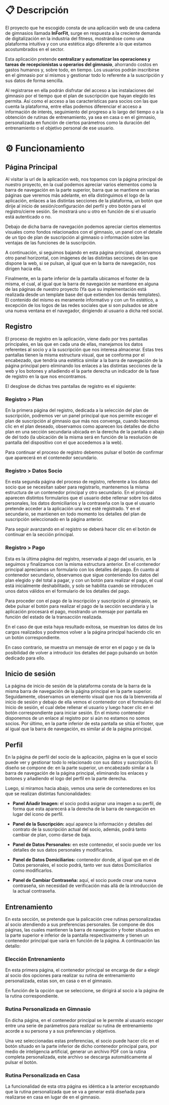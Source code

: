 # 📋 Descripción

El proyecto que he escogido consta de una aplicación web de una cadena de gimnasios llamada **InForFit**, surge en respuesta a la creciente demanda de digitalización en la industria del fitness, mostrándose como una plataforma intuitiva y con una estética algo diferente a lo que estamos acostumbrados en el sector.

Esta aplicación pretende **centralizar y automatizar las operaciones y tareas de recepcionistas u operarios del gimnasio**, ahorrando costos en gastos humanos y, sobre todo, en tiempo. Los usuarios podrán inscribirse en el gimnasio por sí mismos y gestionar todo lo referente a la suscripción y sus datos de forma sencilla.

Al registrarse en ella podrán disfrutar del acceso a las instalaciones del gimnasio por el tiempo que el plan de suscripción que hayan elegido les permita. Así como el acceso a las características para socios con las que cuenta la plataforma, entre ellas podemos diferenciar el acceso a información de interés, seguimiento del progreso a lo largo del tiempo o a la obtención de rutinas de entrenamiento, ya sea en casa o en el gimnasio, personalizada en función de ciertos parámetros como la duración del entrenamiento o el objetivo personal de ese usuario.

# ⚙️ Funcionamiento

## Página Principal

Al visitar la url de la aplicación web, nos topamos con la página principal de nuestro proyecto, en la cual podemos apreciar varios elementos como la barra de navegación en la parte superior, barra que se mantiene en varias páginas que veremos más adelante, en ella distinguimos el logo de la aplicación, enlaces a las distintas secciones de la plataforma, un botón que dirije al inicio de sesión/configuración del perfil y otro botón para el registro/cierre sesión. Se mostrará uno u otro en función de si el usuario está autenticado o no. 

Debajo de dicha barra de navegación podemos apreciar ciertos elementos visuales como fondos relacionados con el gimnasio, un panel con el detalle de un tipo de plan de suscripción al gimnasio o información sobre las ventajas de las funciones de la suscripción.

A continuación, si seguimos bajando en esta página principal, observamos otro panel horizontal, con imágenes de las distintas secciones de las que dispone la web, si se pulsan, al igual que en la barra de navegación, nos dirigen hacia ella.

Finalmente, en la parte inferior de la pantalla ubicamos el footer de la misma, el cual, al igual que la barra de navegación se mantiene en alguna de las páginas de nuestro proyecto (Ya que su implementación está realizada desde un template base del que extienden los demás templates). El contenido del mismo es meramente informativo y con un fin estético, a excepción de los logos de las redes sociales que si son pulsados se abre una nueva ventana en el navegador, dirigiendo al usuario a dicha red social.

## Registro

El proceso de registro en la aplicación, viene dado por tres pantallas principales, en las que en cada una de ellas, manejamos los datos referentes al socio y a la suscripción que nos interesa almacenar. Estas tres pantallas tienen la misma estructura visual, que se conforma por el encabezado, que tendría una estética similar a la barra de navegación de la página principal pero eliminando los enlaces a las distintas secciones de la web y los botones y añadiendo el la parte derecha un indicador de la fase de registro en la que nos encontramos.

El desglose de dichas tres pantallas de registro es el siguiente:

### Registro > Plan

En la primera página del registro, dedicada a la selección del plan de suscripción, podremos ver un panel principal que nos permite escoger el plan de suscripción al gimnasio que más nos convenga, cuando hacemos clic en el plan deseado, observamos como aparecen los detalles de dicho plan en una sección secundaria ubicada en la derecha de la pantalla o abajo de del todo (la ubicación de la misma será en función de la resolución de pantalla del dispositivo con el que accedemos a la web).

Para continuar el proceso de registro debemos pulsar el botón de confirmar que aparecerá en el contenedor secundario.

### Registro > Datos Socio

En esta segunda página del proceso de registro, referente a los datos del socio que se necesitan saber para registrarlo, mantenemos la misma estructura de un contenedor principal y otro secundario. En el principal aparecen distintos formularios que el usuario debe rellenar sobre los datos personales, los datos domiciliarios y la contraseña con la que el usuario pretende acceder a la aplicación una vez esté registrado. Y en el secundario, se mantienen en todo momento los detalles del plan de suscripción seleccionado en la página anterior.

Para seguir avanzando en el registro se deberá hacer clic en el botón de continuar en la sección principal.

### Registro > Pago

Esta es la última página del registro, reservada al pago del usuario, en la seguimos y finalizamos con la misma estructura anterior. En el contenedor principal apreciamos un formulario con los detalles del pago. En cuanto al contenedor secundario, observamos que sigue conteniendo los datos del plan elegido y del total a pagar, y con un botón para realizar el pago, el cual está inicialmente deshabilitado, y solo se habilita cuando se introducen unos datos válidos en el formulario de los detalles del pago.

Para proceder con el pago de la inscripción y suscripción al gimnasio, se debe pulsar el botón para realizar el pago de la sección secundaria y la aplicación procesará el pago, mostrando un mensaje por pantalla en función del estado de la transacción realizada.

En el caso de que esta haya resultado exitosa, se muestran los datos de los cargos realizados y podremos volver a la página principal haciendo clic en un botón correspondiente.

En caso contrario, se muestra un mensaje de error en el pago y se da la posibilidad de volver a introducir los detalles del pago pulsando un botón dedicado para ello.

## Inicio de sesión

La página de inicio de sesión de la plataforma consta de la barra de la misma barra de navegación de la página principal en la parte superior. Seguidamente, observamos un elemento visual que nos da la bienvenida al inicio de sesión y debajo de ella vemos el contenedor con el formulario del Inicio de sesión, el cual debe rellenar el usuario y luego hacer clic en el botón correspondiente para iniciar sesión. En el mismo contenedor disponemos de un enlace al registro por si aún no estamos no somos socios. Por último, en la parte inferior de esta pantalla se sitúa el footer, que al igual que la barra de navegación, es similar al de la página principal.

## Perfil

En la página de perfil del socio de la aplicación, página en la que el socio puede ver y gestionar todo lo relacionado con sus datos y suscripción. El diseño se compone de: en la parte superior, un encabezado similar a la barra de navegación de la página principal, eliminando los enlaces y botones y añadiendo el logo del perfil en la parte derecha.

Luego, si miramos hacia abajo, vemos una serie de contenedores en los que se realizan distintas funcionalidades: 

- **Panel Añadir Imagen:** el socio podrá asignar una imagen a su perfil, de forma que esta aparecerá a la derecha de la barra de navegación en lugar del icono de perfil.

- **Panel de la Suscripción:** aquí aparece la información y detalles del contrato de la suscripción actual del socio, además, podrá tanto cambiar de plan, como darse de baja.

- **Panel de Datos Personales:** en este contenedor, el socio puede ver los detalles de sus datos personales y modificarlos.

- **Panel de Datos Domiciliarios:** contenedor donde, al igual que en el de Datos personales, el socio podrá, tanto ver sus datos Domiciliarios como modificarlos.

- **Panel de Cambiar Contraseña:** aquí, el socio puede crear una nueva contraseña, sin necesidad de verificación más allá de la introducción de la actual contraseña.

## Entrenamiento

En esta sección, se pretende que la palicación cree rutinas personalizadas al socio atendiendo a sus preferencias personales. Se compone de dos páginas, las cuales mantienen la barra de navegación y footer situados en la parte superior e inferior de la pantalla respectivamente y tienen un contenedor principal que varía en función de la página. A continuación las detallo:

### Elección Entrenamiento

En esta primera página, el contenedor principal se encarga de dar a elegir al socio dos opciones para realizar su rutina de entrenamiento personalizada, estas son, en casa o en el gimnasio.

En función de la opción que se seleccione, se dirigirá al socio a la página de la rutina correspondiente.

### Rutina Personalizada en Gimnasio

En dicha página, en el contenedor principal se le permite al usuario escoger entre una serie de parámetros para realizar su rutina de entrenamiento acorde a su persona y a sus preferencias y objetivos.

Una vez seleccionadas estas preferencias, el socio puede hacer clic en el botón situado en la parte inferior de dicho contenedor principal para, por medio de inteligencia artificial, generar un archivo PDF con la rutina completa personalizada, este archivo se descarga automáticamente al pulsar el botón.

### Rutina Personalizada en Casa

La funcionalidad de esta otra página es idéntica a la anterior exceptuando que la rutina personalizada que se va a generar está diseñada para realizarse en casa en lugar de en el gimnasio.




